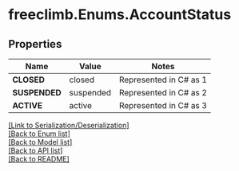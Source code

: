 # freeclimb.Enums.AccountStatus

## Properties

Name | Value | Notes
------------ | ------------- | -------------
**CLOSED** | closed | Represented in C# as 1
**SUSPENDED** | suspended | Represented in C# as 2
**ACTIVE** | active | Represented in C# as 3


[[Link to Serialization/Deserialization]](../README.md#documentation-for-serialization-deserialization)<br /> 
[[Back to Enum list]](../README.md#documentation-for-enums)<br /> 
[[Back to Model list]](../README.md#documentation-for-models)<br /> 
[[Back to API list]](../README.md#documentation-for-api-endpoints) <br /> 
[[Back to README]](../README.md) <br /> 
